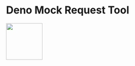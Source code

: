 # Deno Mock Request Tool

<img align="left" width="100" height="100" src="https://drive.google.com/uc?export=view&id=1xVo5ZzFwFaDPD1Jq81z2w1L3yN2TwvWx">


